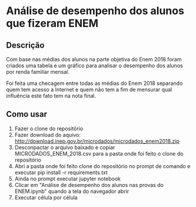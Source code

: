 # Análise de desempenho dos alunos que fizeram ENEM

## Descrição

Com base nas médias dos alunos na parte objetiva do Enem 2018 foram criados uma tabela e um gráfico para analisar o desempenho dos alunos por renda familiar mensal.

Foi feita uma checagem entre todas as médias do Enem 2018 separando quem tem acesso a Internet e quem não tem a fim de mensurar qual influência este fato tem na nota final.

## Como usar
  1. Fazer o clone do repositório
  2. Fazer download do aquivo: http://download.inep.gov.br/microdados/microdados_enem2018.zip
  3. Desconpactar o arquivo baixado e copiar MICRODADOS_ENEM_2018.csv para a pasta onde foi feito o clone do repositório
  4. Abri a pasta onde foi feito clone do repositório no prompt de comando e executar pip install -r requirements.txt
  5. Ainda no prompt executar jupyter notebook
  6. Clicar em "Análise de desempenho dos alunos nas provas do ENEM.ipynb" quando a tela do navegador abrir
  7. Executar célula por célula
